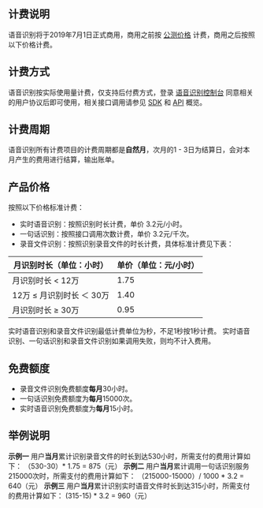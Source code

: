 
## 计费说明
语音识别将于2019年7月1日正式商用，商用之前按 [公测价格](https://cloud.tencent.com/document/product/441/35246) 计费，商用之后按照以下价格计费。
## 计费方式
语音识别按实际使用量计费，仅支持后付费方式，登录 [语音识别控制台](https://console.cloud.tencent.com/aai) 同意相关的用户协议后即可使用，相关接口调用请参见 [SDK](https://cloud.tencent.com/document/product/441/6891) 和 [API](https://cloud.tencent.com/document/product/441/17362) 概览。 
## 计费周期
语音识别所有计费项目的计费周期都是**自然月**，次月的1 - 3日为结算日，会对本月产生的费用进行结算，输出账单。 
## 产品价格
按照以下价格标准计费：
- 实时语音识别：按照识别时长计费，单价 3.2元/小时。
- 一句话识别：按照接口调用次数计费，单价 3.2元/千次。
- 录音文件识别：按照识别录音文件的时长计费，具体标准计费见下表：

| 月识别时长（单位：小时） | 单价（单位：元/小时） | 
|---------|---------|
| 月识别时长 < 12万 | 1.75 | 
| 12万 ≤ 月识别时长 ＜ 30万 | 1.40 | 
| 月识别时长 ≥ 30万 | 0.95 | 

实时语音识别和录音文件识别最低计费单位为秒，不足1秒按1秒计费。
实时语音识别、一句话识别和录音文件识别如果调用失败，则均不计入费用。
## 免费额度
- 录音文件识别免费额度**每月**30小时。
- 一句话识别免费额度为**每月**15000次。
- 实时语音识别免费额度为**每月**15小时。
 
## 举例说明
**示例一**
用户**当月**累计识别录音文件的时长到达530小时，所需支付的费用计算如下：
（530-30）* 1.75 = 875（元）
**示例二**
用户**当月**累计调用一句话识别服务215000次时，所需支付的费用计算如下：
（215000-15000）/ 1000 * 3.2 = 640（元）
**示例三**
用户**当月**累计识别实时语音文件时长到达315小时，所需支付的费用计算如下：
(315-15) * 3.2 = 960（元） 


